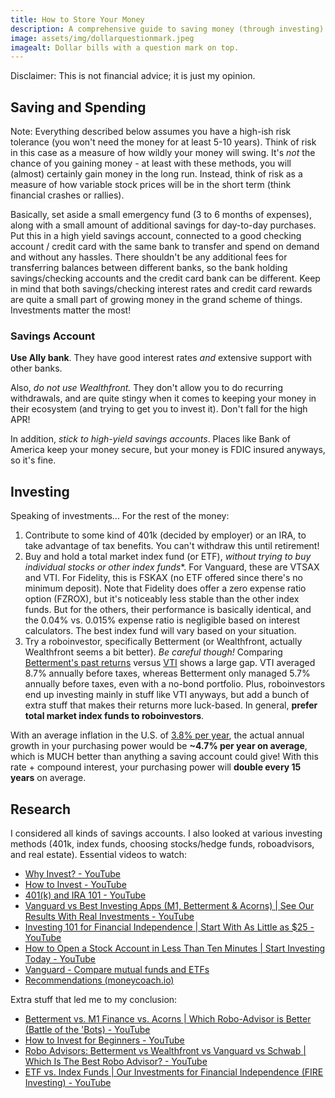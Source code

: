```yaml
---
title: How to Store Your Money
description: A comprehensive guide to saving money (through investing).
image: assets/img/dollarquestionmark.jpeg
imagealt: Dollar bills with a question mark on top.
---
```


Disclaimer: This is not financial advice; it is just my opinion.

## Saving and Spending

Note: Everything described below assumes you have a high-ish risk tolerance (you won't need the money for at least 5-10 years). Think of risk in this case as a measure of how wildly your money will swing. It's *not* the chance of you gaining money - at least with these methods, you will (almost) certainly gain money in the long run. Instead, think of risk as a measure of how variable stock prices will be in the short term (think financial crashes or rallies).

Basically, set aside a small emergency fund (3 to 6 months of expenses), along with a small amount of additional savings for day-to-day purchases. Put this in a high yield savings account, connected to a good checking account / credit card with the same bank to transfer and spend on demand and without any hassles. There shouldn't be any additional fees for transferring balances between different banks, so the bank holding savings/checking accounts and the credit card bank can be different. Keep in mind that both savings/checking interest rates and credit card rewards are quite a small part of growing money in the grand scheme of things. Investments matter the most!

### Savings Account

**Use Ally bank**. They have good interest rates *and* extensive support with other banks.

Also, *do not use Wealthfront.* They don't allow you to do recurring withdrawals, and are quite stingy when it comes to keeping your money in their ecosystem (and trying to get you to invest it). Don't fall for the high APR!

In addition, *stick to high-yield savings accounts*. Places like Bank of America keep your money secure, but your money is FDIC insured anyways, so it's fine.

## Investing

Speaking of investments... For the rest of the money:

 1. Contribute to some kind of 401k (decided by employer) or an IRA, to take advantage of tax benefits. You can't withdraw this until retirement!
 2. Buy and hold a total market index fund (or ETF), *without trying to buy individual stocks or other index funds**. For Vanguard, these are VTSAX and VTI. For Fidelity, this is FSKAX (no ETF offered since there's no minimum deposit). Note that Fidelity does offer a zero expense ratio option (FZROX), but it's noticeably less stable than the other index funds. But for the others, their performance is basically identical, and the 0.04% vs. 0.015% expense ratio is negligible based on interest calculators. The best index fund will vary based on your situation.
 3. Try a roboinvestor, specifically Betterment (or Wealthfront, actually Wealthfront seems a bit better). *Be careful though!* Comparing [Betterment's past returns](https://www.betterment.com/performance) versus [VTI](https://investor.vanguard.com/investment-products/etfs/profile/vti#performance-fees) shows a large gap. VTI averaged 8.7% annually before taxes, whereas Betterment only managed 5.7% annually before taxes, even with a no-bond portfolio. Plus, roboinvestors end up investing mainly in stuff like VTI anyways, but add a bunch of extra stuff that makes their returns more luck-based. In general, **prefer total market index funds to roboinvestors**.

With an average inflation in the U.S. of [3.8% per year](https://www.worlddata.info/america/usa/inflation-rates.php), the actual annual growth in your purchasing power would be **~4.7% per year on average**, which is MUCH better than anything a saving account could give! With this rate + compound interest, your purchasing power will  **double every 15 years** on average.

## Research

I considered all kinds of savings accounts. I also looked at various investing methods (401k, index funds, choosing stocks/hedge funds, roboadvisors, and real estate).
Essential videos to watch:

 - [Why Invest? - YouTube](https://www.youtube.com/watch?v=x7msE3tx8QI)
 - [How to Invest - YouTube](https://www.youtube.com/watch?v=g0RaE9Cencc)
 - [401(k) and IRA 101 - YouTube](https://www.youtube.com/watch?v=ApHRfYA1A-Y)
 - [Vanguard vs Best Investing Apps (M1, Betterment & Acorns) \| See Our Results With Real Investments - YouTube](https://www.youtube.com/watch?v=mrojJV04Oa8)
 - [Investing 101 for Financial Independence \| Start With As Little as $25 - YouTube](https://www.youtube.com/watch?v=mf6SSJkJGN8)
 - [How to Open a Stock Account in Less Than Ten Minutes \| Start Investing Today - YouTube](https://www.youtube.com/watch?v=pkfmDRQN8oI)
 - [Vanguard - Compare mutual funds and ETFs](https://personal.vanguard.com/us/funds/vanguard/compare?navigatingFrom=6)
 - [Recommendations (moneycoach.io)](https://moneycoach.io/recommendations)

Extra stuff that led me to my conclusion:

 - [Betterment vs. M1 Finance vs. Acorns \| Which Robo-Advisor is Better (Battle of the 'Bots) - YouTube](https://www.youtube.com/watch?v=E6pvVpX6PE0)
 - [How to Invest for Beginners - YouTube](https://www.youtube.com/watch?v=gFQNPmLKj1k)
 - [Robo Advisors: Betterment vs Wealthfront vs Vanguard vs Schwab \| Which Is The Best Robo Advisor? - YouTube](https://www.youtube.com/watch?v=QO8YMBwGTAo)
 - [ETF vs. Index Funds \| Our Investments for Financial Independence (FIRE Investing) - YouTube](https://www.youtube.com/watch?v=2zpwJWVHKrg)
